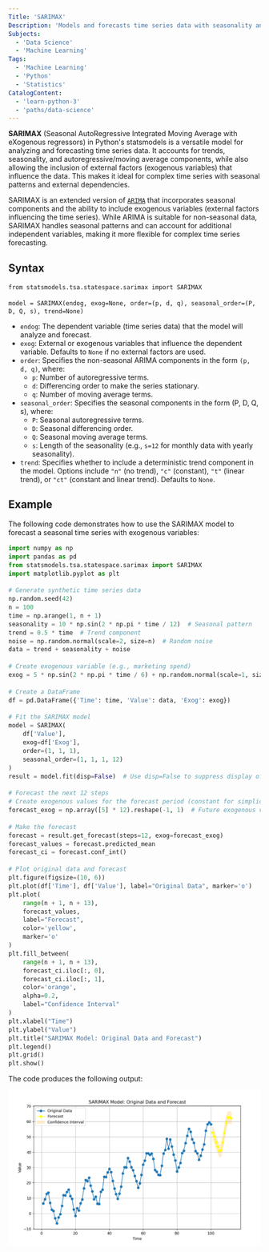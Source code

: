 ```yaml
---
Title: 'SARIMAX'
Description: 'Models and forecasts time series data with seasonality and optional exogenous variables.'
Subjects:
  - 'Data Science'
  - 'Machine Learning'
Tags:
  - 'Machine Learning'
  - 'Python'
  - 'Statistics'
CatalogContent:
  - 'learn-python-3'
  - 'paths/data-science'
---
```


**SARIMAX** (Seasonal AutoRegressive Integrated Moving Average with eXogenous regressors) in Python's statsmodels is a versatile model for analyzing and forecasting time series data. It accounts for trends, seasonality, and autoregressive/moving average components, while also allowing the inclusion of external factors (exogenous variables) that influence the data. This makes it ideal for complex time series with seasonal patterns and external dependencies.

SARIMAX is an extended version of [`ARIMA`](https://www.codecademy.com/resources/docs/python/statsmodels/arima) that incorporates seasonal components and the ability to include exogenous variables (external factors influencing the time series). While ARIMA is suitable for non-seasonal data, SARIMAX handles seasonal patterns and can account for additional independent variables, making it more flexible for complex time series forecasting.

## Syntax

```pseudo
from statsmodels.tsa.statespace.sarimax import SARIMAX

model = SARIMAX(endog, exog=None, order=(p, d, q), seasonal_order=(P, D, Q, s), trend=None)
```

- `endog`: The dependent variable (time series data) that the model will analyze and forecast.
- `exog`: External or exogenous variables that influence the dependent variable. Defaults to `None` if no external factors are used.
- `order`: Specifies the non-seasonal ARIMA components in the form `(p, d, q)`, where:
  - `p`: Number of autoregressive terms.
  - `d`: Differencing order to make the series stationary.
  - `q`: Number of moving average terms.
- `seasonal_order`: Specifies the seasonal components in the form (P, D, Q, s), where:
  - `P`: Seasonal autoregressive terms.
  - `D`: Seasonal differencing order.
  - `Q`: Seasonal moving average terms.
  - `s`: Length of the seasonality (e.g., `s=12` for monthly data with yearly seasonality).
- `trend`: Specifies whether to include a deterministic trend component in the model. Options include `"n"` (no trend), `"c"` (constant), `"t"` (linear trend), or `"ct"` (constant and linear trend). Defaults to `None`.

## Example

The following code demonstrates how to use the SARIMAX model to forecast a seasonal time series with exogenous variables:

```py
import numpy as np
import pandas as pd
from statsmodels.tsa.statespace.sarimax import SARIMAX
import matplotlib.pyplot as plt

# Generate synthetic time series data
np.random.seed(42)
n = 100
time = np.arange(1, n + 1)
seasonality = 10 * np.sin(2 * np.pi * time / 12)  # Seasonal pattern
trend = 0.5 * time  # Trend component
noise = np.random.normal(scale=2, size=n)  # Random noise
data = trend + seasonality + noise

# Create exogenous variable (e.g., marketing spend)
exog = 5 * np.sin(2 * np.pi * time / 6) + np.random.normal(scale=1, size=n)

# Create a DataFrame
df = pd.DataFrame({'Time': time, 'Value': data, 'Exog': exog})

# Fit the SARIMAX model
model = SARIMAX(
    df['Value'],
    exog=df['Exog'],
    order=(1, 1, 1),
    seasonal_order=(1, 1, 1, 12)
)
result = model.fit(disp=False)  # Use disp=False to suppress display of the fitting process

# Forecast the next 12 steps
# Create exogenous values for the forecast period (constant for simplicity in this example)
forecast_exog = np.array([5] * 12).reshape(-1, 1)  # Future exogenous values, reshaped for forecasting

# Make the forecast
forecast = result.get_forecast(steps=12, exog=forecast_exog)
forecast_values = forecast.predicted_mean
forecast_ci = forecast.conf_int()

# Plot original data and forecast
plt.figure(figsize=(10, 6))
plt.plot(df['Time'], df['Value'], label="Original Data", marker='o')
plt.plot(
    range(n + 1, n + 13),
    forecast_values,
    label="Forecast",
    color='yellow',
    marker='o'
)
plt.fill_between(
    range(n + 1, n + 13),
    forecast_ci.iloc[:, 0],
    forecast_ci.iloc[:, 1],
    color='orange',
    alpha=0.2,
    label="Confidence Interval"
)
plt.xlabel("Time")
plt.ylabel("Value")
plt.title("SARIMAX Model: Original Data and Forecast")
plt.legend()
plt.grid()
plt.show()
```

The code produces the following output:

![ARIMA Model](https://raw.githubusercontent.com/Codecademy/docs/main/media/sarimax-example.png)
